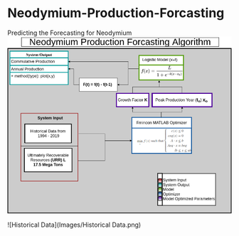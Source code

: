 # Neodymium-Production-Forcasting
Predicting the Forecasting for Neodymium 
![Algorithm Structure](Images/Neodymium_Production_Forcasting.png)


![Historical Data](Images/Historical Data.png)






